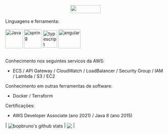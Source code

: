 <div align="center" style="text-align:center"> 
  <a  href="https://www.linkedin.com/in/bruno-pedrosa" target="_blank"><img height="25" width="95" src="https://img.shields.io/badge/-LinkedIn-%230077B5?style=for-the-badge&logo=linkedin&logoColor=white" target="_blank"></a> 
  </div>
  </br>
Linguagens e ferramenta:
    <div style="display: inline_block"><br>
      <a  href="https://www.java.com" target="_blank"><img align="center" alt="Java" height="60" width="55" src="https://www.svgrepo.com/show/303388/java-4-logo.svg"></a>
      <a  href="https://spring.io/" target="_blank"><img align="center" alt="spring" height="60" width="55" src="https://www.svgrepo.com/show/354379/spring.svg"></a>
      <a  href="https://www.typescriptlang.org/" target="_blank"><img align="center" alt="typescript" height="55" width="45" src="https://www.svgrepo.com/show/349540/typescript.svg"></a>
      <a  href="https://angular.io" target="_blank"><img align="center" alt="angular" height="60" width="70" src="https://www.svgrepo.com/show/353398/angular.svg"></a>      
    </div>
</br>

Conhecimento nos seguintes servicos da AWS:
- ECS / API Gateway / CloudWatch / LoadBalancer / Security Group / IAM / Lambda / S3 / EC2

Conhecimento em outras ferramentas de software:
- Docker / Terraform

Certificações:
- AWS Developer Associate (ano 2021) / Java 8 (ano 2015)


| <img align="center" src="https://github-readme-stats.vercel.app/api?username=bopbruno&show_icons=true&include_all_commits=true&theme=buefy&hide_border=true" alt="bopbruno's github stats" /></a> | <img align="center" src="https://github-readme-stats.vercel.app/api/top-langs/?username=bopbruno&layout=compact&theme=buefy&hide_border=true" /></a> |
